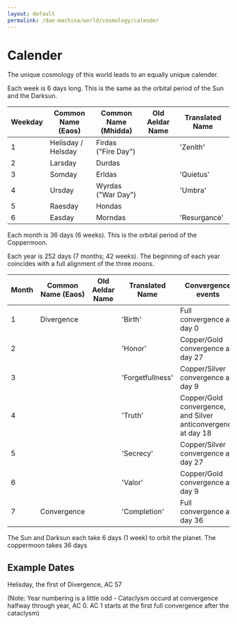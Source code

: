 ```yaml
---
layout: default
permalink: /dae-machina/world/cosmology/calender
---
```


# Calender

The unique cosmology of this world leads to an equally unique calender.

Each week is 6 days long. This is the same as the orbital period of the
Sun and the Darksun.

| Weekday | Common Name (Eaos) | Common Name (Mhidda) | Old Aeldar Name | Translated Name  |
|---------|--------------------|----------------------|-----------------|------------------|     
| 1       | Helisday / Helsday | Firdas ("Fire Day")  |                 | 'Zenith'         |
| 2       | Larsday            | Durdas               |                 |  |
| 3       | Somday             | Erldas               |                 | 'Quietus'        |
| 4       | Ursday             | Wyrdas ("War Day")   |                 | 'Umbra' |
| 5       | Raesday            | Hondas               |                 |  |
| 6       | Easday             | Morndas              |                 | 'Resurgance'     |

Each month is 36 days (6 weeks). This is the orbital period of the
Coppermoon.

Each year is 252 days (7 months; 42 weeks). The beginning of each year
coincides with a full alignment of the three moons.

| Month | Common Name (Eaos) | Old Aeldar Name | Translated Name | Convergence events |
|-------|--------------------|-----------------|-----------------|--------------------|     
| 1     | Divergence         |                 | 'Birth'         | Full convergence at day 0 |
| 2     |                    |                 | 'Honor'         | Copper/Gold convergence at day 27 |
| 3     |                    |                 | 'Forgetfullness'| Copper/Silver convergence at day 9 |
| 4     |                    |                 | 'Truth'         | Copper/Gold convergence, and Silver anticonvergence at day 18 |
| 5     |                    |                 | 'Secrecy'       | Copper/Silver convergence at day 27 |
| 6     |                    |                 | 'Valor'         | Copper/Gold convergence at day 9 |
| 7     | Convergence        |                 | 'Completion'    | Full convergence at day 36 |
      
The Sun and Darksun each take 6 days (1 week) to orbit the planet. The
coppermoon takes 36 days


## Example Dates



Helisday, the first of Divergence, AC 57

(Note: Year numbering is a little odd - Cataclysm occurd at convergence halfway through year, AC 0. AC 1 starts at the first full convergence after the cataclysm)